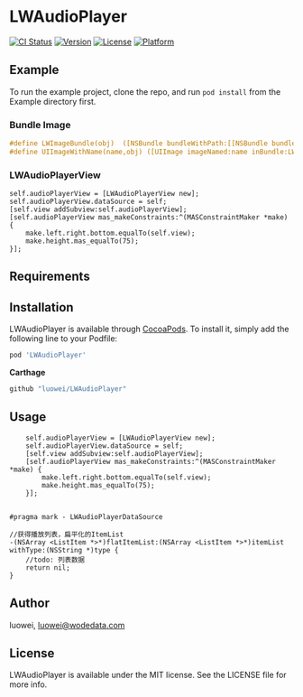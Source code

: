 # LWAudioPlayer

[![CI Status](https://img.shields.io/travis/luowei/LWAudioPlayer.svg?style=flat)](https://travis-ci.org/luowei/LWAudioPlayer)
[![Version](https://img.shields.io/cocoapods/v/LWAudioPlayer.svg?style=flat)](https://cocoapods.org/pods/LWAudioPlayer)
[![License](https://img.shields.io/cocoapods/l/LWAudioPlayer.svg?style=flat)](https://cocoapods.org/pods/LWAudioPlayer)
[![Platform](https://img.shields.io/cocoapods/p/LWAudioPlayer.svg?style=flat)](https://cocoapods.org/pods/LWAudioPlayer)

## Example

To run the example project, clone the repo, and run `pod install` from the Example directory first.

### Bundle Image  
```Objective-C
#define LWImageBundle(obj)  ([NSBundle bundleWithPath:[[NSBundle bundleForClass:[obj class]] pathForResource:@"LWAudioPlayer" ofType:@"bundle"]] ?: ([NSBundle bundleWithPath:[[NSBundle mainBundle] pathForResource:@"LWAudioPlayer " ofType:@"bundle"]] ?: [NSBundle mainBundle]))
#define UIImageWithName(name,obj) ([UIImage imageNamed:name inBundle:LWImageBundle(obj) compatibleWithTraitCollection:nil])


```

### LWAudioPlayerView
```
self.audioPlayerView = [LWAudioPlayerView new];
self.audioPlayerView.dataSource = self;
[self.view addSubview:self.audioPlayerView];
[self.audioPlayerView mas_makeConstraints:^(MASConstraintMaker *make) {
    make.left.right.bottom.equalTo(self.view);
    make.height.mas_equalTo(75);
}];

```

## Requirements

## Installation

LWAudioPlayer is available through [CocoaPods](https://cocoapods.org). To install
it, simply add the following line to your Podfile:

```ruby
pod 'LWAudioPlayer'
```

**Carthage**
```ruby
github "luowei/LWAudioPlayer"
```

## Usage

```OC
    self.audioPlayerView = [LWAudioPlayerView new];
    self.audioPlayerView.dataSource = self;
    [self.view addSubview:self.audioPlayerView];
    [self.audioPlayerView mas_makeConstraints:^(MASConstraintMaker *make) {
        make.left.right.bottom.equalTo(self.view);
        make.height.mas_equalTo(75);
    }];


#pragma mark - LWAudioPlayerDataSource

//获得播放列表，扁平化的ItemList
-(NSArray <ListItem *>*)flatItemList:(NSArray <ListItem *>*)itemList withType:(NSString *)type {
    //todo: 列表数据
    return nil;
}
```

## Author

luowei, luowei@wodedata.com

## License

LWAudioPlayer is available under the MIT license. See the LICENSE file for more info.
